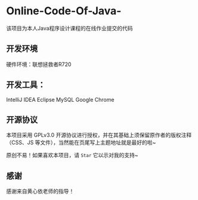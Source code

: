 # Online-Code-Of-Java-
该项目为本人Java程序设计课程的在线作业提交的代码

## 开发环境
硬件环境：联想拯救者R720

## 开发工具：
IntelliJ IDEA
Eclipse
MySQL
Google Chrome

## 开源协议

本项目采用 GPLv3.0 开源协议进行授权，并在其基础上须保留原作者的版权注释（CSS、JS 等文件），当然能在页尾写上主题地址就是最好的啦~

原创不易！如果喜欢本项目，请 `Star` 它以示对我的支持~


## 感谢

感谢来自黄心依老师的指导！
